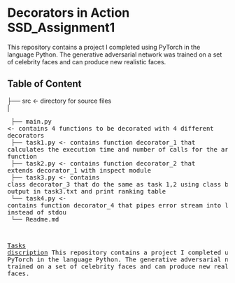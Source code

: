 # Decorators in Action SSD_Assignment1
This repository contains a project I completed using PyTorch in the language Python. The generative adversarial network was trained on a set of celebrity faces and can produce new realistic faces.

## Table of Content 
├── src               <- directory for source files<br>
| <pre>   ├── main.py     <- contains 4 functions to be decorated with 4 different decorators<br>
     ├── task1.py    <- contains function decorator_1 that calculates the execution time and number of calls for the argument function<br>
     ├── task2.py    <- contains function decorator_2 that extends decorator_1 with inspect module<br>
     ├── task3.py    <- contains class decorator_3 that do the same as task 1,2 using class but write the output in task3.txt and print ranking table<br>
     └── task4.py    <- contains function decorator_4 that pipes error stream into log file.txt instead of stdou<br>
└── Readme.md


[Tasks discription](https://hackmd.io/@gFZmdMTOQxGFHEFqqU8pMQ/Sy1EEcCZF#Decorators-in-Action/)
This repository contains a project I completed using PyTorch in the language Python. The generative adversarial network was trained on a set of celebrity faces and can produce new realistic faces. 
